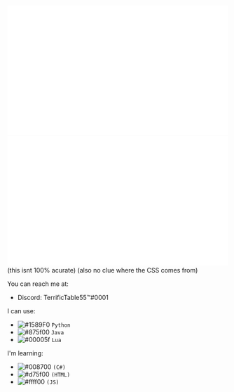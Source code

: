 ![](https://github.com/TerrificTable/github-stats/blob/master/generated/overview.svg)
![](https://github.com/TerrificTable/github-stats/blob/master/generated/languages.svg)
(this isnt 100% acurate) (also no clue where the CSS comes from)

You can reach me at:
  - Discord: TerrificTable55™#0001

I can use:
  - ![#1589F0](https://via.placeholder.com/15/1589F0/000000?text=+) `Python`
  - ![#875f00](https://via.placeholder.com/15/875f00/000000?text=+) `Java`
  - ![#00005f](https://via.placeholder.com/15/00005f/000000?text=+) `Lua`

I'm learning:
  - ![#008700](https://via.placeholder.com/15/008700/000000?text=+) `(C#)`
  - ![#d75f00](https://via.placeholder.com/15/d75f00/000000?text=+) `(HTML)`
  - ![#ffff00](https://via.placeholder.com/15/ffff00/000000?text=+) `(JS)`
